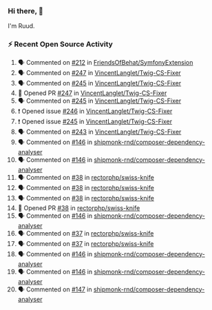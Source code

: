 ### Hi there, 👋

I'm Ruud.
 
### :zap: Recent Open Source Activity

<!--START_SECTION:activity-->
1. 🗣 Commented on [#212](https://github.com/FriendsOfBehat/SymfonyExtension/pull/212#issuecomment-2208256147) in [FriendsOfBehat/SymfonyExtension](https://github.com/FriendsOfBehat/SymfonyExtension)
2. 🗣 Commented on [#247](https://github.com/VincentLanglet/Twig-CS-Fixer/pull/247#issuecomment-2208249974) in [VincentLanglet/Twig-CS-Fixer](https://github.com/VincentLanglet/Twig-CS-Fixer)
3. 🗣 Commented on [#245](https://github.com/VincentLanglet/Twig-CS-Fixer/issues/245#issuecomment-2206942653) in [VincentLanglet/Twig-CS-Fixer](https://github.com/VincentLanglet/Twig-CS-Fixer)
4. 💪 Opened PR [#247](https://github.com/VincentLanglet/Twig-CS-Fixer/pull/247) in [VincentLanglet/Twig-CS-Fixer](https://github.com/VincentLanglet/Twig-CS-Fixer)
5. 🗣 Commented on [#245](https://github.com/VincentLanglet/Twig-CS-Fixer/issues/245#issuecomment-2205876809) in [VincentLanglet/Twig-CS-Fixer](https://github.com/VincentLanglet/Twig-CS-Fixer)
6. ❗ Opened issue [#246](https://github.com/VincentLanglet/Twig-CS-Fixer/issues/246) in [VincentLanglet/Twig-CS-Fixer](https://github.com/VincentLanglet/Twig-CS-Fixer)
7. ❗ Opened issue [#245](https://github.com/VincentLanglet/Twig-CS-Fixer/issues/245) in [VincentLanglet/Twig-CS-Fixer](https://github.com/VincentLanglet/Twig-CS-Fixer)
8. 🗣 Commented on [#243](https://github.com/VincentLanglet/Twig-CS-Fixer/issues/243#issuecomment-2205778007) in [VincentLanglet/Twig-CS-Fixer](https://github.com/VincentLanglet/Twig-CS-Fixer)
9. 🗣 Commented on [#146](https://github.com/shipmonk-rnd/composer-dependency-analyser/issues/146#issuecomment-2202937605) in [shipmonk-rnd/composer-dependency-analyser](https://github.com/shipmonk-rnd/composer-dependency-analyser)
10. 🗣 Commented on [#146](https://github.com/shipmonk-rnd/composer-dependency-analyser/issues/146#issuecomment-2202928761) in [shipmonk-rnd/composer-dependency-analyser](https://github.com/shipmonk-rnd/composer-dependency-analyser)
11. 🗣 Commented on [#38](https://github.com/rectorphp/swiss-knife/pull/38#issuecomment-2202910901) in [rectorphp/swiss-knife](https://github.com/rectorphp/swiss-knife)
12. 🗣 Commented on [#38](https://github.com/rectorphp/swiss-knife/pull/38#issuecomment-2202571751) in [rectorphp/swiss-knife](https://github.com/rectorphp/swiss-knife)
13. 🗣 Commented on [#38](https://github.com/rectorphp/swiss-knife/pull/38#issuecomment-2202571225) in [rectorphp/swiss-knife](https://github.com/rectorphp/swiss-knife)
14. 💪 Opened PR [#38](https://github.com/rectorphp/swiss-knife/pull/38) in [rectorphp/swiss-knife](https://github.com/rectorphp/swiss-knife)
15. 🗣 Commented on [#146](https://github.com/shipmonk-rnd/composer-dependency-analyser/issues/146#issuecomment-2202545868) in [shipmonk-rnd/composer-dependency-analyser](https://github.com/shipmonk-rnd/composer-dependency-analyser)
16. 🗣 Commented on [#37](https://github.com/rectorphp/swiss-knife/pull/37#issuecomment-2202318164) in [rectorphp/swiss-knife](https://github.com/rectorphp/swiss-knife)
17. 🗣 Commented on [#37](https://github.com/rectorphp/swiss-knife/pull/37#issuecomment-2202304788) in [rectorphp/swiss-knife](https://github.com/rectorphp/swiss-knife)
18. 🗣 Commented on [#146](https://github.com/shipmonk-rnd/composer-dependency-analyser/issues/146#issuecomment-2202183741) in [shipmonk-rnd/composer-dependency-analyser](https://github.com/shipmonk-rnd/composer-dependency-analyser)
19. 🗣 Commented on [#146](https://github.com/shipmonk-rnd/composer-dependency-analyser/issues/146#issuecomment-2202177329) in [shipmonk-rnd/composer-dependency-analyser](https://github.com/shipmonk-rnd/composer-dependency-analyser)
20. 🗣 Commented on [#147](https://github.com/shipmonk-rnd/composer-dependency-analyser/issues/147#issuecomment-2202174927) in [shipmonk-rnd/composer-dependency-analyser](https://github.com/shipmonk-rnd/composer-dependency-analyser)
<!--END_SECTION:activity-->
